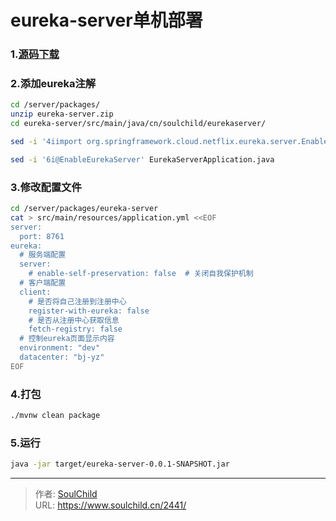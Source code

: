 # eureka-server单机部署

<!--more-->
### 1.[源码下载](https://start.spring.io/#!type=maven-project&language=java&platformVersion=2.3.12.RELEASE&packaging=jar&jvmVersion=1.8&groupId=cn.soulchild&artifactId=eureka-server&name=eureka-server&description=eureka%20server%20test&packageName=cn.soulchild.eureka-server&dependencies=cloud-eureka-server)


### 2.添加eureka注解
```bash
cd /server/packages/
unzip eureka-server.zip
cd eureka-server/src/main/java/cn/soulchild/eurekaserver/

sed -i '4iimport org.springframework.cloud.netflix.eureka.server.EnableEurekaServer;' EurekaServerApplication.java

sed -i '6i@EnableEurekaServer' EurekaServerApplication.java
```

### 3.修改配置文件
```bash
cd /server/packages/eureka-server
cat > src/main/resources/application.yml <<EOF
server:
  port: 8761
eureka:
  # 服务端配置
  server:
    # enable-self-preservation: false  # 关闭自我保护机制
  # 客户端配置
  client:
    # 是否将自己注册到注册中心
    register-with-eureka: false
    # 是否从注册中心获取信息
    fetch-registry: false
  # 控制eureka页面显示内容
  environment: "dev"
  datacenter: "bj-yz"
EOF
```

### 4.打包
```bash
./mvnw clean package
```

### 5.运行
```bash
java -jar target/eureka-server-0.0.1-SNAPSHOT.jar
```


---

> 作者: [SoulChild](https://www.soulchild.cn)  
> URL: https://www.soulchild.cn/2441/  

